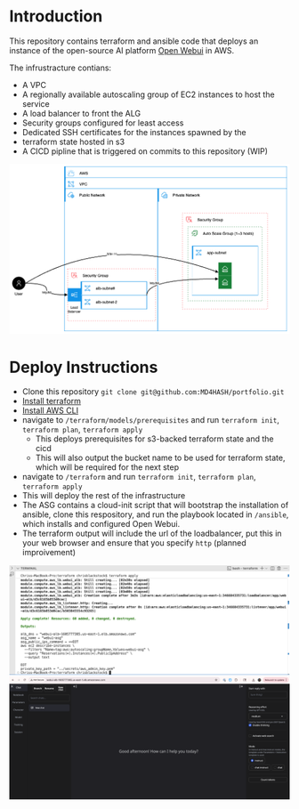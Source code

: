 # Introduction

This repository contains terraform and ansible code that deploys an instance of the open-source AI platform [Open Webui](https://openwebui.com) in AWS.

The infrustracture contians:

- A VPC
- A regionally available autoscaling group of EC2 instances to host the service
- A load balancer to front the ALG
- Security groups configured for least access
- Dedicated SSH certificates for the instances spawned by the
- terraform state hosted in s3
- A CICD pipline that is triggered on commits to this repository (WIP)

![diagram](./images/port.drawio.png)

# Deploy Instructions

- Clone this repository `git clone git@github.com:MD4HASH/portfolio.git`
- [Install terraform](https://developer.hashicorp.com/terraform/tutorials/aws-get-started/install-cli)
- [Install AWS CLI](https://docs.aws.amazon.com/cli/latest/userguide/getting-started-install.html)
- navigate to `/terraform/models/prerequisites` and run `terraform init`, `terraform plan`, `terraform apply`
  - This deploys prerequisites for s3-backed terraform state and the cicd
  - This will also output the bucket name to be used for terraform state, which will be required for the next step
- navigate to `/terraform` and run `terraform init`, `terraform plan`, `terraform apply`
- This will deploy the rest of the infrastructure
- The ASG contains a cloud-init script that will bootstrap the installation of ansible, clone this respository, and run the playbook located in `/ansible`, which installs and configured Open Webui.
- The terraform output will include the url of the loadbalancer, put this in your web browser and ensure that you specify `http` (planned improivement)

![terraform](./images/terraform.png)
![webui](./images/webui.png)
